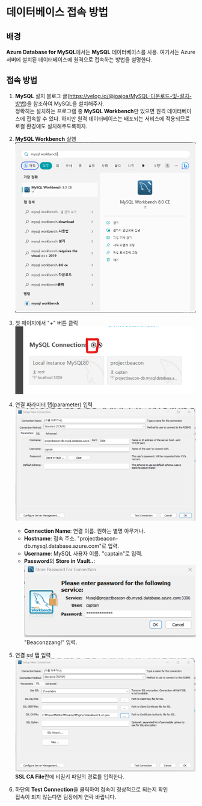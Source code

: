 # 데이터베이스 접속 방법

## 배경

**Azure Database for MySQL**에서는 **MySQL** 데이터베이스를 사용. 여기서는 Azure 서버에 설치된 데이터베이스에 원격으로 접속하는 방법을 설명한다.

## 접속 방법

1. **MySQL** 설치
블로그 글(https://velog.io/@joajoa/MySQL-다운로드-및-설치-방법)을 참조하여 MySQL을 설치해주자.  
정확히는 설치하는 프로그램 중 **MySQL Workbench**만 있으면 원격 데이터베이스에 접속할 수 있다. 하지만 원격 데이터베이스는 배포되는 서비스에 적용되므로 로컬 환경에도 설치해주도록하자.  

2. **MySQL Workbench** 실행  
![img](./dbaccess-1.png)  
  
3. 첫 페이지에서 "+" 버튼 클릭  
![img](./dbaccess-2.png)  

4. 연결 파라미터 탭(parameter) 입력  
![img](./dbaccess-3.png)  
    - **Connection Name**: 연결 이름. 원하는 별명 아무거나.
    - **Hostname**: 접속 주소. "projectbeacon-db.mysql.database.azure.com"로 입력.
    - **Username**: MySQL 사용자 이름. "captain"로 입력.
    - **Password**의 **Store in Vault..**: ![img](./dbaccess-4.png)
    "Beaconzzang!" 입력.
5. 연결 ssl 탭 입력  
![img](./dbaccess-5.png)  
**SSL CA File**란에 비밀키 파일의 경로를 입력한다.  
6. 하단의 **Test Connection**을 클릭하여 접속이 정상적으로 되는지 확인  
접속이 되지 않는다면 팀장에게 연락 바랍니다.
